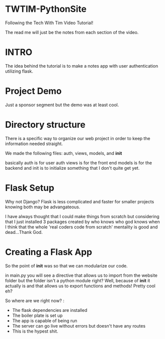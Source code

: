 # TWTIM-PythonSite

Following the Tech With Tim Video Tutorial!

The read me will just be the notes from each section of the video.

# INTRO

The idea behind the tutorial is to make a notes app with user authentication utilizing flask.

# Project Demo

Just a sponsor segment but the demo was at least cool.

# Directory structure

There is a specific way to organize our web project in order to keep the information needed straight.

We made the following files: 
auth, views, models, and __init__ 

basically auth is for user auth
views is for the front end
models is for the backend
and init is to initialize something that I don't quite get yet.

# Flask Setup

Why not Django? Flask is less complicated and faster for smaller projects knowing both may be advangateous. 

I have always thought that I could make things from scratch but considering that I just installed 3 packages created by who knows who god knows when I think that the whole 'real coders code from scratch' mentality is good and dead...Thank God.

# Creating a Flask App

So the point of __init__ was so that we can modularize our code. 

in main.py you will see a directive that allows us to import from the website folder but the folder isn't a python module right? Well, because of __init__ it actually is and that allows us to export functions and methods! Pretty cool eh?

So where are we right now? :

- The flask dependencies are installed
- The boiler plate is set up
- The app is capable of being run
- The server can go live without errors but doesn't have any routes
- This is the hypest shit.
